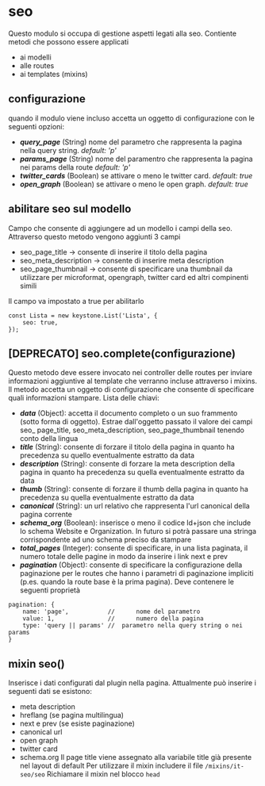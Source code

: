 # seo
Questo modulo si occupa di gestione aspetti legati alla seo.
Contiente metodi che possono essere applicati
- ai modelli
- alle routes
- ai templates (mixins)

##  configurazione
quando il modulo viene incluso accetta un oggetto di configurazione con le seguenti opzioni:
- ***query_page*** (String) nome del parametro che rappresenta la pagina nella query string. *default: 'p'*
- ***params_page*** (String) nome del paramentro che rappresenta la pagina nei params della route *default: 'p'*
- ***twitter_cards*** (Boolean) se attivare o meno le twitter card. *default: true*
- ***open_graph*** (Boolean) se attivare o meno le open graph. *default: true*

## abilitare seo sul modello
Campo che consente di aggiungere ad un modello i campi della seo.
Attraverso questo metodo vengono aggiunti 3 campi
- seo_page_title -> consente di inserire il titolo della pagina
- seo_meta_description -> consente di inserire meta description
- seo_page_thumbnail -> consente di specificare una thumbnail da utilizzare per microformat, opengraph, twitter card ed altri compinenti simili

Il campo va impostato a true per abilitarlo
```
const Lista = new keystone.List('Lista', {
    seo: true,
});
```

## [DEPRECATO] seo.complete(configurazione)
Questo metodo deve essere invocato nei controller delle routes per inviare informazioni aggiuntive al template che verranno incluse attraverso i mixins.
Il metodo accetta un oggetto di configurazione che consente di specificare quali informazioni stampare.
Lista delle chiavi:
- ***data*** (Object): accetta il documento completo o un suo frammento (sotto forma di oggetto). Estrae dall'oggetto passato il valore dei campi seo_ page_title, seo_meta_description, seo_page_thumbnail tenendo conto della lingua
- ***title*** (String): consente di forzare il titolo della pagina in quanto ha precedenza su quello eventualmente estratto da data
- ***description*** (String): consente di forzare la meta description della pagina in quanto ha precedenza su quella eventualmente estratto da data
- ***thumb*** (String): consente di forzare il thumb della pagina in quanto ha precedenza su quella eventualmente estratto da  data
- ***canonical*** (String): un url relativo che rappresenta l'url canonical della pagina corrente
- ***schema_org*** (Boolean): inserisce o meno il codice ld+json che include lo schema Website e Organization. In futuro si potrà passare una stringa corrispondente ad uno schema preciso da stampare
- ***total_pages*** (Integer): consente di specificare, in una lista paginata, il numero totale delle pagine in modo da inserire i link next e prev
- ***pagination*** (Object): consente di specificare la configurazione della paginazione per le routes che hanno i parametri di paginazione impliciti (p.es. quando la route base è la prima pagina). Deve contenere le seguenti proprietà
```
pagination: {
    name: 'page',           //      nome del parametro
    value: 1,               //      numero della pagina
    type: 'query || params' //  parametro nella query string o nei params
}
```

## mixin seo()
Inserisce i dati configurati dal plugin nella pagina. Attualmente può inserire i seguenti dati se esistono:
- meta description
- hreflang (se pagina multilingua)
- next e prev (se esiste paginazione)
- canonical url
- open graph
- twitter card
- schema.org
Il page title viene assegnato alla variabile title già presente nel layout di default
Per utilizzare il mixin includere il file `/mixins/it-seo/seo`
Richiamare il mixin nel blocco `head`
